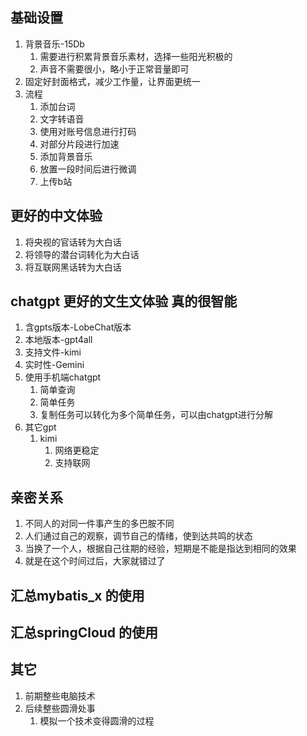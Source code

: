 ## 基础设置
1. 背景音乐-15Db
   1. 需要进行积累背景音乐素材，选择一些阳光积极的
   2. 声音不需要很小，略小于正常音量即可
2. 固定好封面格式，减少工作量，让界面更统一
3. 流程
   1. 添加台词
   2. 文字转语音
   3. 使用对账号信息进行打码
   4. 对部分片段进行加速
   5. 添加背景音乐
   6. 放置一段时间后进行微调
   7. 上传b站


## 更好的中文体验
1. 将央视的官话转为大白话
2. 将领导的潜台词转化为大白话
3. 将互联网黑话转为大白话


## chatgpt 更好的文生文体验 真的很智能
1. 含gpts版本-LobeChat版本
2. 本地版本-gpt4all
3. 支持文件-kimi
4. 实时性-Gemini
5. 使用手机端chatgpt
   1. 简单查询
   2. 简单任务
   3. 复制任务可以转化为多个简单任务，可以由chatgpt进行分解
6. 其它gpt
   1. kimi
       1. 网络更稳定
       2. 支持联网

## 亲密关系
1. 不同人的对同一件事产生的多巴胺不同
2. 人们通过自己的观察，调节自己的情绪，使到达共鸣的状态
3. 当换了一个人，根据自己往期的经验，短期是不能是指达到相同的效果
4. 就是在这个时间过后，大家就错过了


## 汇总mybatis_x 的使用

## 汇总springCloud 的使用

## 其它
1. 前期整些电脑技术
2. 后续整些圆滑处事
   1. 模拟一个技术变得圆滑的过程

